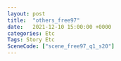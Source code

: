 ```yaml
---
layout: post
title:  "others_free97"
date:   2021-12-10 15:00:00 +0000
categories: Etc
Tags: Story Etc
SceneCode: ["scene_free97_q1_s20"]
---
```

